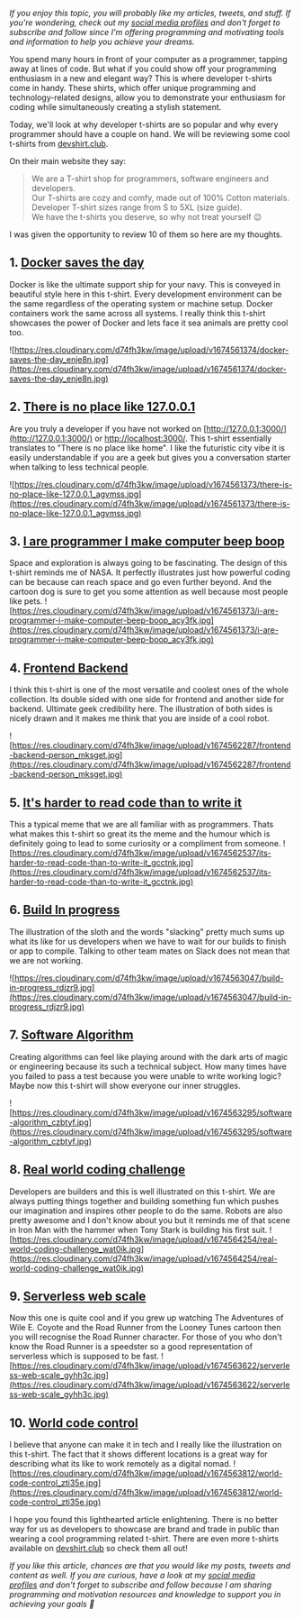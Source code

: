 _If you enjoy this topic, you will probably like my articles, tweets, and stuff. If you're wondering, check out my [social media profiles](https://limey.io/andrewbaisden) and don't forget to subscribe and follow since I'm offering programming and motivating tools and information to help you achieve your dreams._

You spend many hours in front of your computer as a programmer, tapping away at lines of code. But what if you could show off your programming enthusiasm in a new and elegant way? This is where developer t-shirts come in handy. These shirts, which offer unique programming and technology-related designs, allow you to demonstrate your enthusiasm for coding while simultaneously creating a stylish statement.

Today, we'll look at why developer t-shirts are so popular and why every programmer should have a couple on hand. We will be reviewing some cool t-shirts from [devshirt.club](https://www.devshirt.club/).

On their main website they say:

> We are a T-shirt shop for programmers, software engineers and developers.  
> Our T-shirts are cozy and comfy, made out of 100% Cotton materials.  
> Developer T-shirt sizes range from S to 5XL (size guide).  
> We have the t-shirts you deserve, so why not treat yourself 😉

I was given the opportunity to review 10 of them so here are my thoughts.

## 1. [Docker saves the day](https://www.devshirt.club/developer-shirt/docker-saves-the-day)

Docker is like the ultimate support ship for your navy. This is conveyed in beautiful style here in this t-shirt. Every development environment can be the same regardless of the operating system or machine setup. Docker containers work the same across all systems. I really think this t-shirt showcases the power of Docker and lets face it sea animals are pretty cool too.

![https://res.cloudinary.com/d74fh3kw/image/upload/v1674561374/docker-saves-the-day_enje8n.jpg](https://res.cloudinary.com/d74fh3kw/image/upload/v1674561374/docker-saves-the-day_enje8n.jpg)

## 2. [There is no place like 127.0.0.1](https://www.devshirt.club/developer-shirt/there-is-no-place-like-127-0-0-1)

Are you truly a developer if you have not worked on [http://127.0.0.1:3000/](http://127.0.0.1:3000/) or [http://localhost:3000/](http://localhost:3000/). This t-shirt essentially translates to "There is no place like home". I like the futuristic city vibe it is easily understandable if you are a geek but gives you a conversation starter when talking to less technical people.

![https://res.cloudinary.com/d74fh3kw/image/upload/v1674561373/there-is-no-place-like-127.0.0.1_agvmss.jpg](https://res.cloudinary.com/d74fh3kw/image/upload/v1674561373/there-is-no-place-like-127.0.0.1_agvmss.jpg)

## 3. [I are programmer I make computer beep boop](https://www.devshirt.club/developer-shirt/i-are-programmer-i-make-computer-beep-boop)

Space and exploration is always going to be fascinating. The design of this t-shirt reminds me of NASA. It perfectly illustrates just how powerful coding can be because can reach space and go even further beyond. And the cartoon dog is sure to get you some attention as well because most people like pets.
![https://res.cloudinary.com/d74fh3kw/image/upload/v1674561373/i-are-programmer-i-make-computer-beep-boop_acy3fk.jpg](https://res.cloudinary.com/d74fh3kw/image/upload/v1674561373/i-are-programmer-i-make-computer-beep-boop_acy3fk.jpg)

## 4. [Frontend Backend](https://www.devshirt.club/developer-shirt/frontend-backend)

I think this t-shirt is one of the most versatile and coolest ones of the whole collection. Its double sided with one side for frontend and another side for backend. Ultimate geek credibility here. The illustration of both sides is nicely drawn and it makes me think that you are inside of a cool robot.

![https://res.cloudinary.com/d74fh3kw/image/upload/v1674562287/frontend-backend-person_mksget.jpg](https://res.cloudinary.com/d74fh3kw/image/upload/v1674562287/frontend-backend-person_mksget.jpg)

## 5. [It's harder to read code than to write it](https://www.devshirt.club/reprints/its-harder-to-read-code-than-to-write-it)

This a typical meme that we are all familiar with as programmers. Thats what makes this t-shirt so great its the meme and the humour which is definitely going to lead to some curiosity or a compliment from someone.
![https://res.cloudinary.com/d74fh3kw/image/upload/v1674562537/its-harder-to-read-code-than-to-write-it_gcctnk.jpg](https://res.cloudinary.com/d74fh3kw/image/upload/v1674562537/its-harder-to-read-code-than-to-write-it_gcctnk.jpg)

## 6. [Build In progress](https://www.devshirt.club/reprints/build-in-progress)

The illustration of the sloth and the words "slacking" pretty much sums up what its like for us developers when we have to wait for our builds to finish or app to compile. Talking to other team mates on Slack does not mean that we are not working.

![https://res.cloudinary.com/d74fh3kw/image/upload/v1674563047/build-in-progress_rdjzr9.jpg](https://res.cloudinary.com/d74fh3kw/image/upload/v1674563047/build-in-progress_rdjzr9.jpg)

## 7. [Software Algorithm](https://www.devshirt.club/developer-shirt/software-algorithm)

Creating algorithms can feel like playing around with the dark arts of magic or engineering because its such a technical subject. How many times have you failed to pass a test because you were unable to write working logic? Maybe now this t-shirt will show everyone our inner struggles.

![https://res.cloudinary.com/d74fh3kw/image/upload/v1674563295/software-algorithm_czbtyf.jpg](https://res.cloudinary.com/d74fh3kw/image/upload/v1674563295/software-algorithm_czbtyf.jpg)

## 8. [Real world coding challenge](https://www.devshirt.club/developer-shirt/real-world-coding-challenge)

Developers are builders and this is well illustrated on this t-shirt. We are always putting things together and building something fun which pushes our imagination and inspires other people to do the same. Robots are also pretty awesome and I don't know about you but it reminds me of that scene in Iron Man with the hammer when Tony Stark is building his first suit.
![https://res.cloudinary.com/d74fh3kw/image/upload/v1674564254/real-world-coding-challenge_wat0ik.jpg](https://res.cloudinary.com/d74fh3kw/image/upload/v1674564254/real-world-coding-challenge_wat0ik.jpg)

## 9. [Serverless web scale](https://www.devshirt.club/developer-shirt/serverless-web-scale)

Now this one is quite cool and if you grew up watching The Adventures of Wile E. Coyote and the Road Runner from the Looney Tunes cartoon then you will recognise the Road Runner character. For those of you who don't know the Road Runner is a speedster so a good representation of serverless which is supposed to be fast.
![https://res.cloudinary.com/d74fh3kw/image/upload/v1674563622/serverless-web-scale_gyhh3c.jpg](https://res.cloudinary.com/d74fh3kw/image/upload/v1674563622/serverless-web-scale_gyhh3c.jpg)

## 10. [World code control](https://www.devshirt.club/developer-shirt/world-code-control)

I believe that anyone can make it in tech and I really like the illustration on this t-shirt. The fact that it shows different locations is a great way for describing what its like to work remotely as a digital nomad.
![https://res.cloudinary.com/d74fh3kw/image/upload/v1674563812/world-code-control_zti35e.jpg](https://res.cloudinary.com/d74fh3kw/image/upload/v1674563812/world-code-control_zti35e.jpg)

I hope you found this lighthearted article enlightening. There is no better way for us as developers to showcase are brand and trade in public than wearing a cool programming related t-shirt. There are even more t-shirts available on [devshirt.club](https://www.devshirt.club/) so check them all out!

_If you like this article, chances are that you would like my posts, tweets and content as well. If you are curious, have a look at my [social media profiles](https://limey.io/andrewbaisden) and don't forget to subscribe and follow because I am sharing programming and motivation resources and knowledge to support you in achieving your goals 💫_

